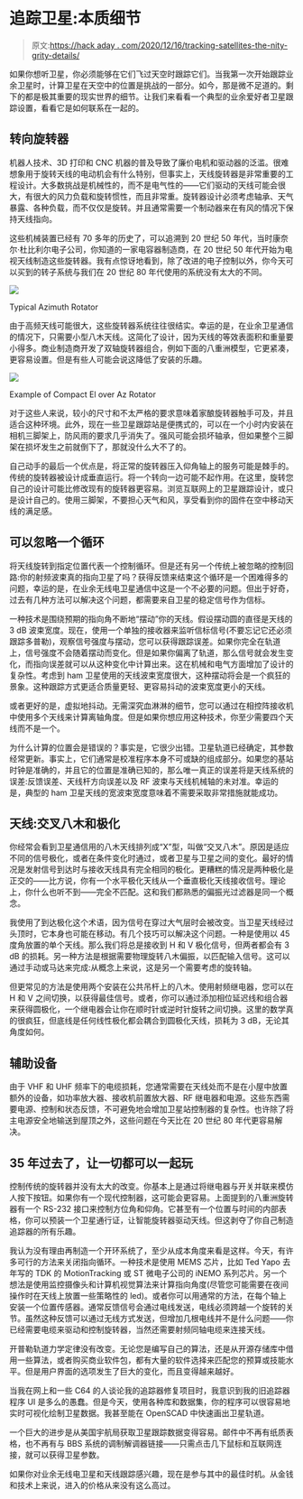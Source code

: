 # 追踪卫星:本质细节

> 原文:[https://hack aday . com/2020/12/16/tracking-satellites-the-nity-grity-details/](https://hackaday.com/2020/12/16/tracking-satellites-the-nitty-gritty-details/)

如果你想听卫星，你必须能够在它们飞过天空时跟踪它们。当我第一次开始跟踪业余卫星时，计算卫星在天空中的位置是挑战的一部分。如今，那是微不足道的。剩下的都是极其重要的现实世界的细节。让我们来看看一个典型的业余爱好者卫星跟踪设置，看看它是如何联系在一起的。

## 转向旋转器

机器人技术、3D 打印和 CNC 机器的普及导致了廉价电机和驱动器的泛滥。很难想象用于旋转天线的电动机会有什么特别，但事实上，天线旋转器是非常重要的工程设计。大多数挑战是机械性的，而不是电气性的——它们驱动的天线可能会很大，有很大的风力负载和旋转惯性，而且非常重。旋转器设计必须考虑轴承、天气暴露、各种负载，而不仅仅是旋转。并且通常需要一个制动器来在有风的情况下保持天线指向。

这些机械装置已经有 70 多年的历史了，可以追溯到 20 世纪 50 年代，当时康奈尔·杜比利尔电子公司，你知道的一家电容器制造商，在 20 世纪 50 年代开始为电视天线制造这些旋转器。我有点惊讶地看到，除了改进的电子控制以外，你今天可以买到的转子系统与我们在 20 世纪 80 年代使用的系统没有太大的不同。

![](../Images/064513da834404dcea0cda6d2b1afdb8.png)

Typical Azimuth Rotator

由于高频天线可能很大，这些旋转器系统往往很结实。幸运的是，在业余卫星通信的情况下，只需要小型八木天线。这简化了设计，因为天线的等效表面积和重量要小得多。商业制造商开发了双轴旋转器组合，例如下面的八重洲模型，它更紧凑，更容易设置。但是有些人可能会说这降低了安装的乐趣。

![](../Images/339bed2453b8a02d06c5184880fc7c03.png)

Example of Compact El over Az Rotator

对于这些人来说，较小的尺寸和不太严格的要求意味着家酿旋转器触手可及，并且适合这种环境。此外，现在一些卫星跟踪站是便携式的，可以在一个小时内安装在相机三脚架上，防风雨的要求几乎消失了。强风可能会损坏轴承，但如果整个三脚架在损坏发生之前就倒下了，那就没什么大不了的。

自己动手的最后一个优点是，将正常的旋转器压入仰角轴上的服务可能是棘手的。传统的旋转器被设计成垂直运行。将一个转向一边可能不起作用。在这里，旋转您自己的设计可能比修改现有的旋转器更容易。浏览互联网上的卫星跟踪设计，或只是设计自己的。使用三脚架，不要担心天气和风，享受看到你的固件在空中移动天线的满足感。

## 可以忽略一个循环

将天线旋转到指定位置代表一个控制循环。但是还有另一个传统上被忽略的控制回路:你的射频波束真的指向卫星了吗？获得反馈来结束这个循环是一个困难得多的问题，幸运的是，在业余无线电卫星通信中这是一个不必要的问题。但出于好奇，过去有几种方法可以解决这个问题，都需要来自卫星的稳定信号作为信标。

一种技术是围绕预期的指向角不断地“摆动”你的天线。假设摆动圆的直径是天线的 3 dB 波束宽度。现在，使用一个单独的接收器来监听信标信号(不要忘记它还必须跟踪多普勒)，观察信号强度与摆动，您可以获得跟踪误差。如果你完全在轨道上，信号强度不会随着摆动而变化。但是如果你偏离了轨道，那么信号就会发生变化，而指向误差就可以从这种变化中计算出来。这在机械和电气方面增加了设计的复杂性。考虑到 ham 卫星使用的天线波束宽度很大，这种摆动将会是一个疯狂的景象。这种跟踪方式更适合质量更轻、更容易抖动的波束宽度更小的天线。

或者更好的是，虚拟地抖动。无需深究血淋淋的细节，您可以通过在相控阵接收机中使用多个天线来计算离轴角度。但是如果你想应用这种技术，你至少需要四个天线而不是一个。

为什么计算的位置会是错误的？事实是，它很少出错。卫星轨道已经确定，其参数经常更新。事实上，它们通常是校准程序本身不可或缺的组成部分。如果您的基站时钟是准确的，并且它的位置是准确已知的，那么唯一真正的误差将是天线系统的误差:反馈误差、天线杆方向误差以及 RF 波束与天线机械轴的未对准。幸运的是，典型的 ham 卫星天线的宽波束宽度意味着不需要采取非常措施就能成功。

## 天线:交叉八木和极化

你经常会看到卫星通信用的八木天线排列成“X”型，叫做“交叉八木”。原因是适应不同的信号极化，或者在条件变化时通过，或者卫星与卫星之间的变化。最好的情况是发射信号到达时与接收天线具有完全相同的极化。更糟糕的情况是两种极化是正交的——比方说，你有一个水平极化天线从一个垂直极化天线接收信号。理论上，你什么也听不到——完全不匹配。这和我们都熟悉的偏振光过滤器是同一个概念。

我使用了到达极化这个术语，因为信号在穿过大气层时会被改变。当卫星天线经过头顶时，它本身也可能在移动。有几个技巧可以解决这个问题。一种是使用以 45 度角放置的单个天线。那么我们将总是接收到 H 和 V 极化信号，但两者都会有 3 dB 的损耗。另一种方法是根据需要物理旋转八木偏振，以匹配输入信号。这可以通过手动或马达来完成:从概念上来说，这是另一个需要考虑的旋转轴。

但更常见的方法是使用两个安装在公共吊杆上的八木。使用射频继电器，您可以在 H 和 V 之间切换，以获得最佳信号。或者，你可以通过添加相位延迟线和组合器来获得圆极化，一个继电器会让你在顺时针或逆时针旋转之间切换。这里的数学真的很疯狂，但底线是任何线性极化都会耦合到圆极化天线，损耗为 3 dB，无论其角度如何。

## 辅助设备

由于 VHF 和 UHF 频率下的电缆损耗，您通常需要在天线处而不是在小屋中放置额外的设备，如功率放大器、接收机前置放大器、RF 继电器和电源。这些东西需要电源、控制和状态反馈，不可避免地会增加卫星站控制器的复杂性。也许除了将主电源安全地输送到屋顶之外，这些问题在今天比在 20 世纪 80 年代更容易解决。

## 35 年过去了，让一切都可以一起玩

控制传统的旋转器并没有太大的改变。你基本上是通过将继电器与开关并联来模仿人按下按钮。如果你有一个现代控制器，这可能会更容易。上面提到的八重洲旋转器有一个 RS-232 接口来控制方位角和仰角。它甚至有一个位置与时间的内部表格，你可以预装一个卫星通行证，让智能旋转器驱动天线。但这剥夺了你自己制造追踪器的所有乐趣。

我认为没有理由再制造一个开环系统了，至少从成本角度来看是这样。今天，有许多可行的方法来关闭指向循环。一种技术是使用 MEMS 芯片，比如 Ted Yapo 去年写的 TDK 的 MotionTracking 或 ST 微电子公司的 iNEMO 系列芯片。另一个想法是使用监控摄像头和计算机视觉算法来计算指向角度(尽管您可能需要在夜间操作时在天线上放置一些策略性的 led)。或者你可以用通常的方法，在每个轴上安装一个位置传感器。通常反馈信号会通过电线发送，电线必须跨越一个旋转的关节。虽然这种反馈可以通过无线方式发送，但增加几根电线并不是什么问题——你已经需要电缆来驱动和控制旋转器，当然还需要射频同轴电缆来连接天线。

开普勒轨道力学定律没有改变。无论您是编写自己的算法，还是从开源存储库中借用一些算法，或者购买商业软件包，都有大量的软件选择来匹配您的预算或技能水平。但是用户界面的选项发生了巨大的变化，而且变得越来越好。

当我在网上和一些 C64 的人谈论我的追踪器修复项目时，我意识到我的旧追踪器程序 UI 是多么的愚蠢。但是今天，使用各种库和数据集，你的程序可以很容易地实时可视化绘制卫星数据。我甚至能在 OpenSCAD 中快速画出卫星轨道。

一个巨大的进步是从美国宇航局获取卫星跟踪数据变得容易。邮件中不再有纸质表格，也不再有与 BBS 系统的调制解调器链接——只需点击几下鼠标和互联网连接，就可以获得卫星参数。

如果你对业余无线电卫星和天线跟踪感兴趣，现在是参与其中的最佳时机。从金钱和技术上来说，进入的价格从来没有这么高过。